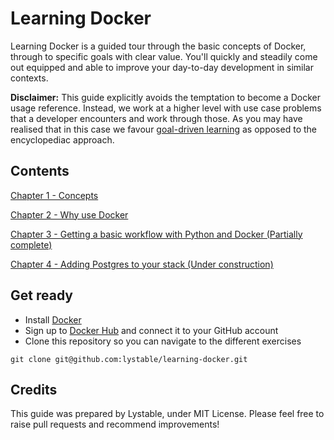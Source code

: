 # Learning Docker

Learning Docker is a guided tour through the basic concepts of Docker, through to specific goals with clear value. You'll quickly and steadily come out equipped and able to improve your day-to-day development in similar contexts.

**Disclaimer:** This guide explicitly avoids the temptation to become a Docker usage reference. Instead, we work at a higher level with use case problems that a developer encounters and work through those. As you may have realised that in this case we favour [goal-driven learning](http://datavibe.com/blog/pros-cons-of-smart-goals) as opposed to the encyclopediac approach.

## Contents

[Chapter 1 - Concepts](./doc/01-concepts.md)

[Chapter 2 - Why use Docker](./doc/02-why-docker.md)

[Chapter 3 - Getting a basic workflow with Python and Docker (Partially complete)](./doc/03-python-workflow.md)

[Chapter 4 - Adding Postgres to your stack (Under construction)](./doc/04-python-growing-stack.md)

## Get ready

- Install [Docker](https://docs.docker.com/engine/installation/)
- Sign up to [Docker Hub](https://hub.docker.com/) and connect it to your GitHub account
- Clone this repository so you can navigate to the different exercises
```
git clone git@github.com:lystable/learning-docker.git
```

## Credits

This guide was prepared by Lystable, under MIT License. Please feel free to raise pull requests and recommend improvements!
